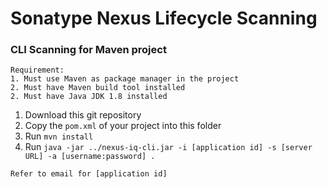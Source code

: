 # Sonatype Nexus Lifecycle Scanning

### CLI Scanning for Maven project
```
Requirement:
1. Must use Maven as package manager in the project
2. Must have Maven build tool installed
2. Must have Java JDK 1.8 installed
```
1. Download this git repository
2. Copy the `pom.xml` of your project into this folder
3. Run `mvn install`
5. Run `java -jar ../nexus-iq-cli.jar -i [application id] -s [server URL] -a [username:password] .`

```
Refer to email for [application id]
```
